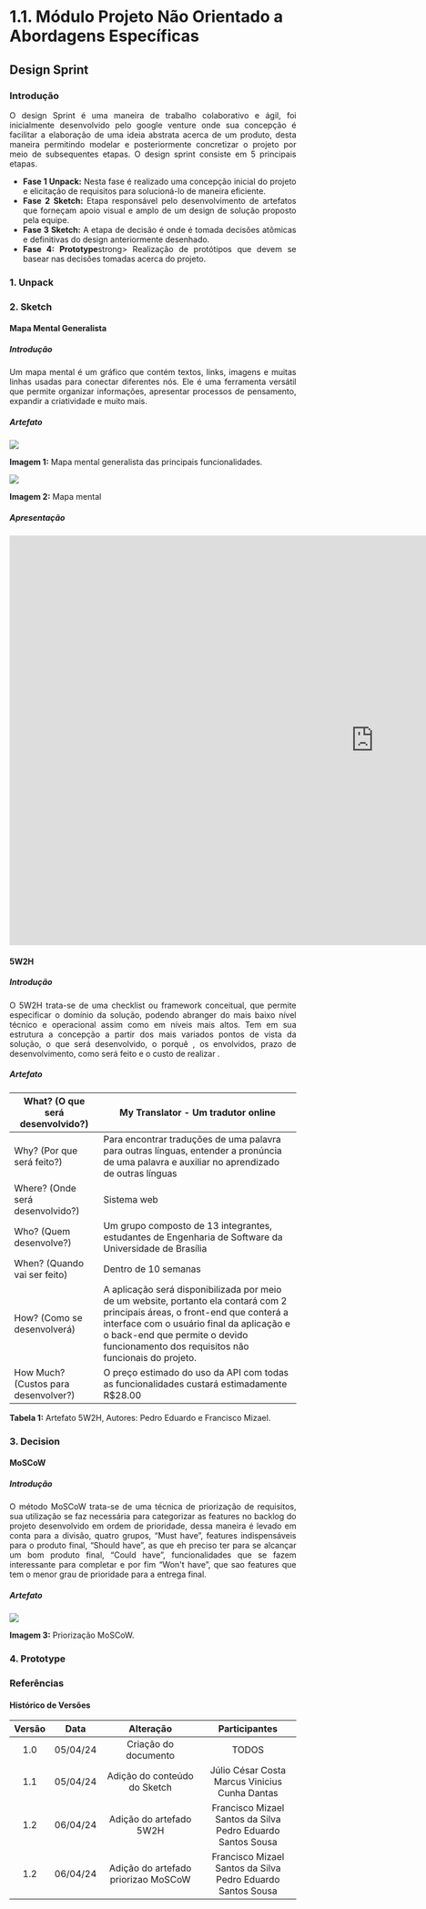 # 1.1. Módulo Projeto Não Orientado a Abordagens Específicas
## Design Sprint
### Introdução
<div align="justify">
    <p>O design Sprint é uma maneira de trabalho colaborativo e ágil, foi inicialmente desenvolvido pelo google venture onde sua concepção é facilitar a elaboração de uma ideia abstrata acerca de um produto, desta maneira permitindo modelar e posteriormente concretizar o projeto por meio de subsequentes etapas. O design sprint consiste em 5 principais etapas.
</p>
    <ul>
        <li><strong>Fase 1 Unpack:</strong> Nesta fase é realizado uma concepção inicial do projeto e elicitação de requisitos para solucioná-lo de maneira eficiente.
        <li><strong>Fase 2 Sketch:</strong> Etapa responsável pelo desenvolvimento de artefatos que forneçam apoio visual e amplo de um design de solução proposto  pela equipe.
        <li><strong>Fase 3 Sketch:</strong> A etapa de decisão é onde é tomada decisões atômicas e definitivas do design anteriormente desenhado.
        <li><strong>Fase 4: Prototype</strong>strong> Realização de protótipos que devem se basear nas decisões tomadas acerca do projeto.
    </ul>
</div>

### 1. Unpack

### 2. Sketch

#### Mapa Mental Generalista
##### Introdução
<div align="justify">
    <p>Um mapa mental é um gráfico que contém textos, links, imagens e muitas linhas usadas para conectar diferentes nós. Ele é uma ferramenta versátil que permite organizar informações, apresentar processos de pensamento, expandir a criatividade e muito mais.</p>
</div>

##### Artefato
<div align="justify">
    <img src="./img/Sketch Mapa Mental\sketch-mapa-mental-1.png" >
    <p><strong>Imagem 1:</strong> Mapa mental generalista das principais funcionalidades.</p>
</div>
<div align="justify">
    <img src="./img/Sketch Mapa Mental\sketch-mapa-mental-2.png" >
    <p><strong>Imagem 2:</strong> Mapa mental</p>
</div>

##### Apresentação
<div align="justify">
    <iframe width="1280" height="720" src="https://www.youtube.com/embed/RDFYnQJis-U" title="Mapa Mental Generalista G9 - My_Translate" frameborder="0" allow="accelerometer; autoplay; clipboard-write; encrypted-media; gyroscope; picture-in-picture; web-share" referrerpolicy="strict-origin-when-cross-origin" allowfullscreen></iframe>
</div>

#### 5W2H
##### Introdução
<div align="justify">
    <p>O 5W2H trata-se de uma checklist ou framework conceitual, que permite especificar o domínio da solução, podendo abranger do mais baixo nível técnico e operacional assim como em níveis mais altos. Tem em sua estrutura a concepção a partir dos mais variados pontos de vista da solução, o que será desenvolvido, o porquê , os envolvidos, prazo de desenvolvimento, como será feito e o custo de realizar .</p>
</div>

##### Artefato
| What? (O que será desenvolvido?)     | My Translator -  Um tradutor online                                                                                                                                                                                                                                   |
|--------------------------------------|-----------------------------------------------------------------------------------------------------------------------------------------------------------------------------------------------------------------------------------------------------------------------|
| Why? (Por que será feito?)           | Para encontrar traduções de uma palavra para outras línguas, entender a pronúncia de uma palavra e auxiliar no aprendizado de outras línguas                                                                                                                          |
| Where? (Onde será desenvolvido?)     | Sistema web                                                                                                                                                                                                                                                           |
| Who? (Quem desenvolve?)              | Um grupo composto de 13 integrantes, estudantes de Engenharia de Software da Universidade de Brasília                                                                                                                                                                 |
| When? (Quando vai ser feito)         | Dentro de 10 semanas                                                                                                                                                                                                                                                  |
| How? (Como se desenvolverá)          | A aplicação será disponibilizada por meio de um website, portanto ela contará com 2 principais áreas, o front-end que conterá a interface com o usuário final da aplicação e o  back-end que permite o devido funcionamento dos requisitos não funcionais do projeto. |
| How Much? (Custos para desenvolver?) | O preço estimado do uso da API com todas as funcionalidades custará estimadamente R$28.00                                                                                                                                                                            |
<div align="justify">
<p><strong>Tabela 1:</strong> Artefato 5W2H, Autores: Pedro Eduardo e Francisco Mizael.</p>
</div>

### 3. Decision

#### MoSCoW
##### Introdução
<div align="justify">
    <p>O método MoSCoW trata-se de uma técnica de priorização de requisitos, sua utilização se faz necessária para categorizar as features no backlog do projeto desenvolvido em ordem de prioridade, dessa maneira é levado em conta  para a divisão, quatro grupos, “Must have”, features indispensáveis para o produto final, “Should have”, as que eh preciso ter para se alcançar um bom produto final, “Could have”, funcionalidades que se fazem interessante para completar e por fim “Won't have”, que sao features que tem o menor grau de prioridade para a entrega final.</p>
</div>


##### Artefato
<div align="justify">
    <img src="./img/Sketch priorizacao\moscow.png" >
    <p><strong>Imagem 3:</strong> Priorização MoSCoW.</p>
</div>

### 4. Prototype

### Referências
#### Histórico de Versões
| Versão  |   Data   |                   Alteração                    | Participantes |
| :-----: | :------: | :--------------------------------------------: | :-----------: |
|   1.0   | 05/04/24 | Criação do documento                           | TODOS |
|   1.1   | 05/04/24 |  Adição do conteúdo do Sketch                  |  Júlio César Costa<br>Marcus Vinicius Cunha Dantas|
|   1.2   | 06/04/24 |  Adição do artefado 5W2H                       |  Francisco Mizael Santos da Silva<br>Pedro Eduardo Santos Sousa|
|   1.2   | 06/04/24 |  Adição do artefado priorizao MoSCoW           |  Francisco Mizael Santos da Silva<br>Pedro Eduardo Santos Sousa|

<!-- Usando a lista de projetos indicados por grupo para o período letivo vigente (vide final dessas Diretrizes), sendo uma lista de projetos já existentes e implementados, realizar Design Sprint para levantamento dos requisitos de uma possível evolução desse software.

Focos_1_2_3: Desing Sprint, Técnicas de Elicitação e Artefatos Independentes de Metodologia

Entrega Mínima: Design Sprint, evidenciando 1 técnica de elicitação e 1 artefato generalista (ESCOPO: 5W2H; Mapa Mental; Diagrama Causa-Efeito; Rich Picture; Léxico (ou Glossário) ou Planos de Risco, Custo e Tempo).

Apresentação (em sala) explicando passo a passo a Design Sprint realizada, com: (i) rastro claro aos membros participantes (MOSTRAR QUADRO DE PARTICIPAÇÕES & COMMITS); (ii) justificativas & senso crítico sobre o trabalho realizado; (iii) breve apresentação de 1 técnica de elicitação e de 1 artefato elaborado, e (iv) comentários gerais sobre o trabalho em equipe. Tempo da Apresentação: +/- 10min. Recomendação: Apresentar diretamente via Wiki ou GitPages do Projeto. Baixar os conteúdos com antecedência, evitando problemas de internet no momento de exposição nas Dinâmicas de Avaliação.

A Wiki ou GitPages do Projeto deve conter um tópico dedicado ao Módulo Projeto Não Orientado a Abordagens Específicas, com Design Sprint, 1 técnica de elicitação e 1 artefato generalista, histórico de versões, referências, e demais detalhamentos gerados pela equipe nesse escopo.

Demais orientações disponíveis nas Diretrizes (vide Moodle). -->

<!-- # Projetos - Período -->

<!-- Segue a lista de projetos desse período letivo:

    • G1 até 13 membros
    • Projeto G1 - My_Ecommerce, baseado em qualquer site e-commerce para inspiração, exceto: Mercado Livre, RiHappy, Americanas, Magazine Luiza e Amazon.
    • Exemplo: Dell Brasil, disponível em https://www.dell.com/pt-br 
    • Não usar o nome do e-commerce real. A ideia é usar o nome My_Ecommerce mesmo, e apenas se basear em um e-commerce conhecido para fins de identificar público-alvo, principais funcionalidades, dentre outros detalhes.

    • G2 até 13 membros
    • Projeto G2 - My_Music, qualquer app de recomendação de música para inspiração.
    • Exemplo: Spotify, disponível na Play Store.
    • Não usar o nome do app real. A ideia é usar o nome My_Music mesmo, e apenas se basear em um app de recomendação de música conhecido para fins de identificar público-alvo, principais funcionalidades, dentre outros detalhes.

    • G3 até 13 membros
    • Projeto G3 - My_Gov, qualquer site do governo para inspiração.
    • Exemplo: Ministério da Cultura, disponível em https://www.gov.br/cultura/pt-br
    • Não usar o nome do site real. A ideia é usar o nome My_Gov mesmo, e apenas se basear em um site do governo conhecido para fins de identificar público-alvo, principais funcionalidades, dentre outros detalhes.

    • G4 até 13 membros
    • Projeto G4 - My_Video, qualquer site de vídeo para inspiração.
    • Exemplo: YouTube, disponível em https://www.youtube.com/ 
    • Não usar o nome do site real. A ideia é usar o nome My_Video mesmo, e apenas se basear em um site que provê vídeos para fins de identificar público-alvo, principais funcionalidades, dentre outros detalhes.

    • G5 até 13 membros
    • Projeto G5 - My_AudioPodCast, qualquer site de pod cast (áudios) para inspiração.
    • Exemplo: Mundo Podcast, disponível em https://mundopodcast.com.br/ 
    • Não usar o nome do site real. A ideia é usar o nome My_AudioPodCast mesmo, e apenas se basear em um site de podcast conhecido para fins de identificar público-alvo, principais funcionalidades, dentre outros detalhes.
    • G6 até 13 membros
    • Projeto G6 - My_LanguageLearning, qualquer site que ensina um idioma para inspiração.
    • Exemplo: Duolingo, disponível em https://www.duolingo.com/ 
    • Não usar o nome do site real. A ideia é usar o nome My_LanguageLearning mesmo, e apenas se basear em um site que ensina idiomas para fins de identificar público-alvo, principais funcionalidades, dentre outros detalhes.

    • G7 até 13 membros
    • Projeto G7 - My_Market, qualquer site de supermercado para inspiração.
    • Exemplo: Extra, disponível em  https://www.extra.com.br/ 
    • Não usar o nome do site real. A ideia é usar o nome My_Market mesmo, e apenas se basear em um site de supermercado conhecido para fins de identificar público-alvo, principais funcionalidades, dentre outros detalhes.

    • G8 até 13 membros
    • Projeto G8 - My_SocialNetwork, qualquer rede social para inspiração.
    • Exemplo: Instagram, disponível em https://www.instagram.com/ 
    • Não usar o nome da rede social real. A ideia é usar o nome My_SocialNetwork mesmo, e apenas se basear em uma rede social conhecida para fins de identificar público-alvo, principais funcionalidades, dentre outros detalhes.

    • G9 até 13 membros
    • Projeto G9 - My_Translator, qualquer tradutor online para inspiração.
    • Exemplo: Linguee, disponível em https://www.linguee.com.br/ 
    • Não usar o nome do tradutor real. A ideia é usar o nome My_Translator mesmo, e apenas se basear em um tradutor conhecido para fins de identificar público-alvo, principais funcionalidades, dentre outros detalhes.

    • G10 até 13 membros
    • Projeto G10 - My_Lyrics, qualquer site de letras de músicas para inspiração.
    • Exemplo: Lyrics, disponível em https://www.lyrics.com/ 
    • Não usar o nome do site real. A ideia é usar o nome My_Lyrics mesmo, e apenas se basear em um site de letras de músicas para fins de identificar público-alvo, principais funcionalidades, dentre outros detalhes.
    
OBS: Caso existam novos matriculados na disciplina, acima dos previstos, novos projetos serão propostos pela professora. Portanto, nesses casos, conversar com a professora na época. -->


    
